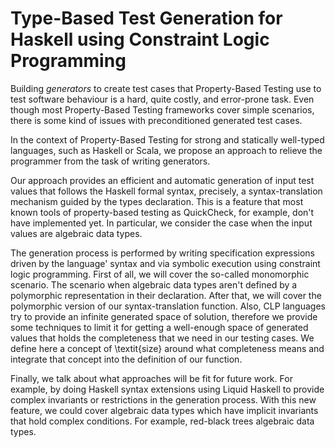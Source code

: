 # Type-Based Test Generation for Haskell using Constraint Logic Programming

Building *generators* to create test cases that Property-Based Testing use to test software behaviour is a hard, quite costly, and error-prone task. Even though most Property-Based Testing frameworks cover simple scenarios, there is some kind of issues with preconditioned generated test cases.

In the context of Property-Based Testing for strong and statically well-typed languages, such as Haskell or Scala, we propose an approach to relieve the programmer from the task of writing generators.

Our approach provides an efficient and automatic generation of input test values that
follows the Haskell formal syntax, precisely, a syntax-translation mechanism guided by the types declaration. This is a feature that most known tools of property-based testing as QuickCheck, for example, don't have implemented yet. In particular, we consider the case when the input values are algebraic data types.

The generation process is performed by writing specification expressions driven by the language' syntax and via symbolic execution using constraint logic programming. First of all, we will cover the so-called monomorphic scenario. The scenario when algebraic data types aren't defined by a polymorphic representation in their declaration. After that, we will cover the polymorphic version of our syntax-translation function. Also, CLP languages try to provide an infinite generated space of solution, therefore we provide some techniques to limit it for getting a well-enough space of generated values that holds the completeness that we need in our testing cases. We define here a concept of \textit{size} around what completeness means and integrate that concept into the definition of our function.

Finally, we talk about what approaches will be fit for future work. For example, by doing Haskell syntax extensions using Liquid Haskell to provide complex invariants or restrictions in the generation process. With this new feature, we could cover algebraic data types which have implicit invariants that hold complex conditions. For example, red-black trees algebraic data types.